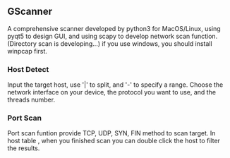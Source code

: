## GScanner
A comprehensive scanner developed by python3 for MacOS/Linux, using pyqt5 to design GUI, and 
using scapy to develop network scan function. (Directory scan is developing...)
if you use windows, you should install winpcap first.

### Host Detect
Input the target host, use '|' to split, and '-' to specify a range. Choose 
the network interface on your device, the protocol you want to use, 
and the threads number.


### Port Scan
Port scan funtion provide TCP, UDP, SYN, FIN method to scan target. In host table
, when you finished scan you can double click the host to filter the results.
